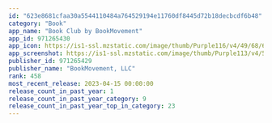 ```yaml
---
id: "623e8681cfaa30a5544110484a764529194e11760df8445d72b18decbcdf6b48"
category: "Book"
app_name: "Book Club by BookMovement"
app_id: 971265430
app_icon: https://is1-ssl.mzstatic.com/image/thumb/Purple116/v4/49/68/65/496865c5-074a-9172-9b87-ef0ade90a185/AppIcon-1x_U007emarketing-1-0-0-85-220.jpeg/1024x1024bb.png
app_screenshot: https://is1-ssl.mzstatic.com/image/thumb/Purple113/v4/59/c2/0f/59c20f5a-fcff-d1aa-0aed-cfb49adc0209/pr_source.png/1242x2688bb.png
publisher_id: 971265429
publisher_name: "BookMovement, LLC"
rank: 458
most_recent_release: 2023-04-15 00:00:00
release_count_in_past_year: 1
release_count_in_past_year_category: 9
release_count_in_past_year_top_in_category: 23
---
```

